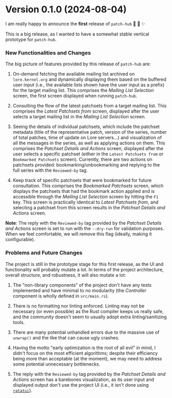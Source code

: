 # Version 0.1.0 (2024-08-04)

I am really happy to announce the **first** release of `patch-hub` :tada: :confetti_ball: :sparkles:

This is a big release, as I wanted to have a somewhat stable vertical prototype for `patch-hub`.

### New Functionalities and Changes

The big picture of features provided by this release of `patch-hub` are:

1. On-demand fetching the available mailing list archived on `lore.kernel.org` and dynamically displaying them based on the buffered user input (i.e., the available lists shown have the user input as a prefix) for the target mailing list. This comprises the _Mailing List Selection_ screen, the first screen displayed when running `patch-hub`.

2. Consulting the flow of the latest patchsets from a target mailing list. This comprises the _Latest Patchsets from_ screen, displayed after the user selects a target mailing list in the _Mailing List Selection_ screen.

3. Seeing the details of individual patchsets, which include the patchset metadata (title of the representative patch, version of the series, number of total patches, time of update on Lore servers...) and visualization of all the messages in the series, as well as applying actions on them. This comprises the _Patchset Details and Actions_ screen, displayed after the user selects a specific patchset (either in the `Latest Patchsets from` or `Bookmarked Patchsets` screen). Currently, there are two actions on patchsets provided: bookmarking/unbookmarking and replying to the full series with the `Reviewed-by` tag.

4. Keep track of specific patchsets that were bookmarked for future consultation. This comprises the _Bookmarked Patchsets_ screen, which displays the patchsets that had the bookmark action applied and is accessible through the _Mailing List Selection_ screen by hitting the `F1` key. This screen is practically identical to _Latest Patchsets from_, and selecting a patchset from this screen results in the _Patchset Details and Actions_ screen.

**Note**: The reply with the `Reviewed-by` tag provided by the _Patchset Details and Actions_ screen is set to run with the `--dry-run` for validation purposes.  When we feel comfortable, we will remove this flag (ideally, making it configurable).

### Problems and Future Changes

The project is still in the prototype stage for this first release, as the UI and functionality will probably mutate a lot. In terms of the project architecture, overall structure, and robustness, it will also mutate a lot: 

1. The "non-library components" of the project don't have any tests implemented and have minimal to no modularity (the _Controller_ component is wholly defined in `src/main.rs`).

2. There is no formatting nor linting enforced. Linting may not be necessary (or even possible) as the Rust compiler keeps us really safe, and the community doesn't seem to usually adopt extra linting/sanitizing tools.

3. There are many potential unhandled errors due to the massive use of `unwrap()` and the like that can cause ugly crashes.

4. Having the motto "early optimization is the root of all evil" in mind, I didn't focus on the most efficient algorithms; despite their efficiency being more than acceptable (at the moment), we may need to address some potential unnecessary bottlenecks.

5.  The reply with the `Reviewed-by` tag provided by the _Patchset Details and Actions_ screen has a barebones visualization, as its user input and displayed output don't use the project UI (i.e., it isn't done using [`ratatui`](https://ratatui.rs/)).
